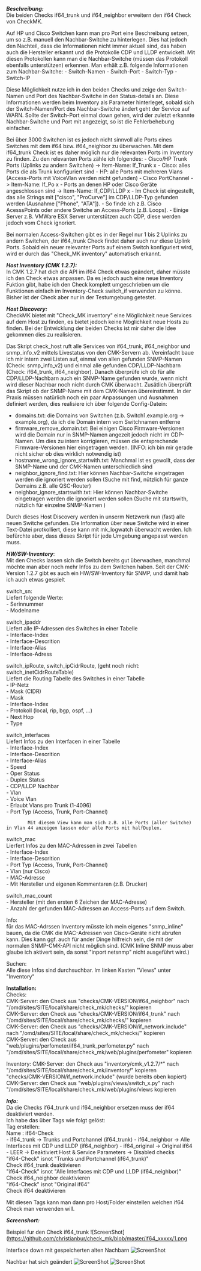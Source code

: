 ***Beschreibung:***  
Die beiden Checks if64_trunk und if64_neighbor erweitern den if64 Check von CheckMK.

Auf HP und Cisco Switchen kann man pro Port eine Beschreibung setzen, um so z.B. manuell den Nachbar-Switche zu hinterlegen.
Dies hat jedoch den Nachteil, dass die Informationen nicht immer aktuell sind, das haben auch die Hersteller erkannt und die Protokolle CDP und LLDP entwickelt.
Mit diesen Protokollen kann man die Nachbar-Switche (müssen das Protokoll ebenfalls unterstützen) erkennen.
Man erhält z.B. folgende Informationen zum Nachbar-Switche:
	- Switch-Namen
	- Switch-Port
	- Switch-Typ
	- Switch-IP

Diese Möglichkeit nutze ich in den beiden Checks und zeige den Switch-Namen und Port des Nachbar-Switche in den Status-details an.
Diese Informationen werden beim Inventory als Parameter hinterleget, sobald sich der Switch-Namen/Port des Nachbar-Switche ändert geht der Service auf WARN.
Sollte der Switch-Port einmal down gehen, wird der zuletzt erkannte Nachbar-Switche und Port mit angezeigt, so ist die Fehlerbehebung einfacher.

Bei über 3000 Switchen ist es jedoch nicht sinnvoll alle Ports eines Switches mit dem if64 bzw. if64_neighbor zu überwachen.
Mit dem if64_trunk Check ist es daher möglich nur die relevanten Ports im Inventory zu finden.
Zu den relevanten Ports zähle ich folgendes:
	- Cisco/HP Trunk Ports (Uplinks zu andern Switchen)      -> Item-Name: If_Trunk x
		- Cisco: alles Ports die als Trunk  konfiguriert sind
		- HP: alle Ports mit mehreren Vlans  (Access-Ports mit VoiceVlan werden nicht gefunden)
	- Cisco PortChannel									     -> Item-Name: If_Po x
	- Ports an denen HP oder Cisco Geräte angeschlossen sind -> Item-Name: If_CDP/LLDP x
		- Im Check ist eingestellt, das alle Strings mit ["cisco", "ProCurve"] im CDP/LLDP-Typ gefunden werden (Ausnahme ["Phone", "ATA"]).
			- So finde ich z.B. Cisco AcesssPoints oder andere Switche an Access-Ports (z.B. Loops).
			- Einige Server z.B. VMWare ESX Server unterstützen auch CDP, diese werden jedoch vom Check ignoriert.

Bei normalen Access-Switchen gibt es in der Regel nur 1 bis 2 Uplinks zu andern Switchen, der if64_trunk Check findet daher auch nur diese Uplink Ports.
Sobald ein neuer relevanter Ports auf einem Switch konfiguriert wird, wird er durch das "Check_MK inventory" automatisch erkannt.

***Host Inventory (CMK 1.2.7):***  
In CMK 1.2.7 hat dich die API im if64 Check etwas geändert, daher müsste ich den Check etwas anpassen. Da es jedoch auch eine neue Inventory Fuktion gibt, habe ich den Check komplett umgeschrieben um die Funktionen einfach im Inventory-Check switch_if verwenden zu könne. Bisher ist der Check aber nur in der Testumgebung getestet.

***Host Discovery:***  
CheckMK bietet mit "Check_MK inventory" eine Möglichkeit neue Services auf dem Host zu finden, es bietet jedoch keine Möglichkeit neue Hosts zu finden.
Bei der Entwicklung der beiden Checks ist mir daher die Idee gekommen dies zu realisieren.

Das Skript check_host ruft alle Services von if64_trunk, if64_neighbor und snmp_info_v2 mittels Livestatus von den CMK-Servern ab.
Vereinfacht baue ich mir intern zwei Listen auf, einmal von allen gefunden SNMP-Namen (Check: snmp_info_v2) und einmal alle gefunden CDP/LLDP-Nachbarn (Check: if64_trunk, if64_neighbor).
Danach überprüfe ich ob für alle CDP/LLDP-Nachbarn auch ein SNMP-Name gefunden wurde, wenn nicht wird dieser Nachbar noch nicht durch CMK überwacht.
Zusätlich überprüft das Skript ob der SNMP-Name mit dem CMK-Namen übereinstimmt.
In der Praxis müssen natürlich noch ein paar Anpassungen und Ausnahmen definiert werden, dies realisiere ich über folgende Config-Datein:
- domains.txt: die Domains von Switchen (z.b. Switch1.example.org -> example.org), da ich die Domain intern vom Switchnamen entferne
- firmware_remove_domain.txt: Bei einigen Cisco Firmware-Versionen wird die Domain nur in SNMP-Namen angezeit jedoch nicht im CDP-Namen. Um dies zu intern korrigieren, müssen die entsprechende Firmware-Versionen hier eingetragen werden.
  (INFO: ich bin mir gerade nicht sicher ob dies wirklich notwendig ist)
- hostname_wrong_ignore_startwith.txt: Manchmal ist es gewollt, dass der SNMP-Name und der CMK-Namen unterschiedlich sind
- neighbor_ignore_find.txt: Hier können Nachbar-Switche eingetragen werden die ignoriert werden sollen (Suche mit find, nützlich für ganze Domains z.B. alle QSC-Router)
- neighbor_ignore_startswith.txt: Hier können Nachbar-Switche eingetragen werden die ignoriert werden sollen (Suche mit startswith, nützlich für einzelne SNMP-Namen )

Durch dieses Host Discovery werden in unserm Netzwerk nun (fast) alle neuen Switche gefunden.
Die Information über neue Switche wird in einer Text-Datei protkolliert, diese kann mit mk_logwatch überwacht werden.
Ich befürchte aber, dass dieses Skript für jede Umgebung angepasst werden muss.

***HW/SW-Inventory***:   
Mit den Checks lassen sich die Switch bereits gut überwachen, manchmal möchte man aber noch mehr Infos zu dem Switchen haben.
Seit der CMK-Version 1.2.7 gibt es auch ein HW/SW-Inventory für SNMP, und damit hab ich auch etwas gespielt

switch_sn:   
	Liefert folgende Werte:    
			- Serinnummer    
			- Modelname    

switch_ipaddr    
   Liefert alle IP-Adressen des Switches in einer Tabelle    
		- Interface-Index    
		- Interface-Descrition   
		- Interface-Alias   
		- Interface-Adress    

switch_ipRoute, switch_ipCidrRoute, (geht noch nicht: switch_inetCidrRouteTable)     
  Liefert die Routing Tabelle des Switches in einer Tabelle    
			- IP-Netz    
			- Mask (CIDR)    
			- Mask    
			- Interface-Index     
			- Protokoll (local, rip, bgp, ospf, ...)    
			- Next Hop    
			- Type    

switch_interfaces    
		Liefert Infos zu den Interfacen  in einer Tabelle      
			- Interface-Index    
			- Interface-Descrition    
			- Interface-Alias      
			- Speed    
			- Oper Status    
			- Duplex Status    
			- CDP/LLDP Nachbar    
			- Vlan    
			- Voice Vlan    
			- Erlaubt Vlans pro Trunk (1-4096)    
			- Port Typ (Access, Trunk, Port-Channel)    

			Mit diesem View kann man sich z.B. alle Ports (aller Switche) in Vlan 44 anzeigen lassen oder alle Ports mit halfDuplex.   

switch_mac    
	  Lierfert Infos zu den MAC-Adressen in zwei Tabellen    
			- Interface-Index    
			- Interface-Descrition    
			- Port Typ (Access, Trunk, Port-Channel)    
			- Vlan (nur Cisco)    
			- MAC-Adresse    
					- Mit Hersteller und eigenen Kommentaren (z.B. Drucker)    

switch_mac_count      
					- Hersteller (mit den ersten 6 Zeichen der MAC-Adresse)   
					- Anzahl der gefunden MAC-Adressen an Access-Ports auf dem Switch.     

Info:      
				für das MAC-Adrssen Inventory müsste ich mein eigenes "snmp_inline" bauen, da die CMK die MAC-Adressen von Cisco-Geräte nicht abrufen kann.
				Dies kann ggf. auch für ander Dinge hilfreich sein, die mit der normalen SNMP-CMK-API nicht möglich sind.
				(CMK Inline SNMP muss aber glaube ich aktivert sein, da sonst "inport netsnmp" nicht ausgeführt wird.)


Suchen:     
    Alle diese Infos sind durchsuchbar.
		Im linken Kasten "Views" unter "Inventory"


**Installation:**      
Checks:   
CMK-Server: den Check aus "checks/CMK-VERSION/if64_neighbor" nach "/omd/sites/SITE/local/share/check_mk/checks/" kopieren   
CMK-Server: den Check aus "checks/CMK-VERSION/if64_trunk" nach "/omd/sites/SITE/local/share/check_mk/checks/" kopieren  
CMK-Server: den Check aus "checks/CMK-VERSION/if_network.include" nach "/omd/sites/SITE/local/share/check_mk/checks/" kopieren  
CMK-Server: den Check aus "web/plugins/perfometer/if64_trunk_perfometer.py" nach "/omd/sites/SITE/local/share/check_mk/web/plugins/perfometer" kopieren  

Inventory:
CMK-Server: den Check aus "inventory/cmk_v1.2.7/*" nach "/omd/sites/SITE/local/share/check_mk/inventory/" kopieren   
"checks/CMK-VERSION/if_network.include"  (wurde bereits oben kopiert)
CMK-Server: den Check aus "web/plugins/views/switch_x.py" nach "/omd/sites/SITE/local/share/check_mk/web/plugins/views kopieren  


***Info:***    
Da die Checks if64_trunk und if64_neighbor ersetzen muss der if64 deaktiviert werden.    
Ich habe das über Tags wie folgt gelöst:    
	Tag erstellen:    
		Name : if64-Check    
			- if64_trunk -> Trunks und Portchannel (if64_trunk)
			- if64_neighbor -> Alle Interfaces mit CDP und LLDP (if64_neighbor)
			- if64_original	-> Original if64
			- LEER -> Deaktiviert
	Host & Service Parameters -> Disabled checks     
		"if64-Check" isnot 	"Trunks und Portchannel (if64_trunk)"   
			Check if64_trunk deaktivieren    
		"if64-Check" isnot 	"Alle Interfaces mit CDP und LLDP (if64_neighbor)"    
			Check if64_neighbor deaktivieren   
		"if64-Check" isnot 	"Original if64"   
			Check if64 deaktivieren   

Mit diesen Tags kann man dann pro Host/Folder einstellen welchen if64 Check man verwenden will.   



***Screenshort:***

Beispiel fur den Check if64_trunk
![ScreenShot](https://github.com/christianbur/check_mk/blob/master/if64_xxxxx/1.png

Interface down mit gespeicherten alten Nachbarn
![ScreenShot](https://github.com/christianbur/check_mk/blob/master/if64_xxxxx/2.png)

Nachbar hat sich geändert
![ScreenShot](https://github.com/christianbur/check_mk/blob/master/if64_xxxxx/3.png)
![ScreenShot](https://github.com/christianbur/check_mk/blob/master/if64_xxxxx/4.png)
